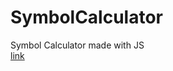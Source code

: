 # SymbolCalculator
Symbol Calculator made with JS
<br>
<a href="https://sebanimm.github.io/SymbolCalculator/calculator.html">link</a>